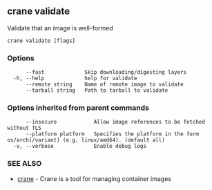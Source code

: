 ## crane validate

Validate that an image is well-formed

```
crane validate [flags]
```

### Options

```
      --fast             Skip downloading/digesting layers
  -h, --help             help for validate
      --remote string    Name of remote image to validate
      --tarball string   Path to tarball to validate
```

### Options inherited from parent commands

```
      --insecure            Allow image references to be fetched without TLS
      --platform platform   Specifies the platform in the form os/arch[/variant] (e.g. linux/amd64). (default all)
  -v, --verbose             Enable debug logs
```

### SEE ALSO

* [crane](crane.md)	 - Crane is a tool for managing container images

